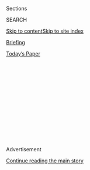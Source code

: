 <div id="app">

<div>

<div>

<div>

<div class="NYTAppHideMasthead css-1q2w90k e1suatyy0">

<div class="section css-ui9rw0 e1suatyy2">

<div class="css-eph4ug er09x8g0">

<div class="css-6n7j50">

</div>

<span class="css-1dv1kvn">Sections</span>

<div class="css-10488qs">

<span class="css-1dv1kvn">SEARCH</span>

</div>

[Skip to content](#site-content)[Skip to site
index](#site-index)

</div>

<div id="masthead-section-label" class="css-1wr3we4 eaxe0e00">

[Briefing](https://www.nytimes3xbfgragh.onion/interactive/2018/briefing/global-morning-briefing-newsletter-signup.html)

</div>

<div class="css-10698na e1huz5gh0">

</div>

</div>

<div id="masthead-bar-one" class="section hasLinks css-15hmgas e1csuq9d3">

<div class="css-uqyvli e1csuq9d0">

</div>

<div class="css-1uqjmks e1csuq9d1">

</div>

<div class="css-9e9ivx">

[](https://myaccount.nytimes3xbfgragh.onion/auth/login?response_type=cookie&client_id=vi)

</div>

<div class="css-1bvtpon e1csuq9d2">

[Today’s
Paper](https://www.nytimes3xbfgragh.onion/section/todayspaper)

</div>

</div>

</div>

</div>

<div data-aria-hidden="false">

<div id="site-content" data-role="main">

<div>

<div class="css-1aor85t" style="opacity:0.000000001;z-index:-1;visibility:hidden">

<div class="css-1hqnpie">

<div class="css-epjblv">

<span class="css-17xtcya">[Briefing](/interactive/2018/briefing/global-morning-briefing-newsletter-signup.html)</span><span class="css-x15j1o">|</span><span class="css-fwqvlz">What
Has Changed Since George
Floyd</span>

</div>

<div class="css-k008qs">

<div class="css-1iwv8en">

<span class="css-18z7m18"></span>

<div>

</div>

</div>

<span class="css-1n6z4y">https://nyti.ms/3k894kP</span>

<div class="css-1705lsu">

<div class="css-4xjgmj">

<div class="css-4skfbu" data-role="toolbar" data-aria-label="Social Media Share buttons, Save button, and Comments Panel with current comment count" data-testid="share-tools">

  - 
  - 
  - 
  - 
    
    <div class="css-6n7j50">
    
    </div>

  - 

</div>

</div>

</div>

</div>

</div>

</div>

<div id="NYT_TOP_BANNER_REGION" class="css-13pd83m">

</div>

<div id="top-wrapper" class="css-1sy8kpn">

<div id="top-slug" class="css-l9onyx">

Advertisement

</div>

[Continue reading the main
story](#after-top)

<div class="ad top-wrapper" style="text-align:center;height:100%;display:block;min-height:250px">

<div id="top" class="place-ad" data-position="top" data-size-key="top">

</div>

</div>

<div id="after-top">

</div>

</div>

<div>

<div id="sponsor-wrapper" class="css-1hyfx7x">

<div id="sponsor-slug" class="css-19vbshk">

Supported by

</div>

[Continue reading the main
story](#after-sponsor)

<div id="sponsor" class="ad sponsor-wrapper" style="text-align:center;height:100%;display:block">

</div>

<div id="after-sponsor">

</div>

</div>

<div class="css-186x18t">

</div>

<div class="css-1vkm6nb ehdk2mb0">

# What Has Changed Since George Floyd

</div>

And what else you need to know today.

<div class="css-18e8msd">

<div class="css-vp77d3 epjyd6m0">

<div class="css-1baulvz">

By [<span class="css-1baulvz" itemprop="name">Ian Prasad
Philbrick</span>](https://www.nytimes3xbfgragh.onion/by/ian-prasad-philbrick)
and [<span class="css-1baulvz last-byline" itemprop="name">Sanam
Yar</span>](https://www.nytimes3xbfgragh.onion/by/sanam-yar)

</div>

</div>

  - Aug. 3,
    2020

  - 
    
    <div class="css-4xjgmj">
    
    <div class="css-d8bdto" data-role="toolbar" data-aria-label="Social Media Share buttons, Save button, and Comments Panel with current comment count" data-testid="share-tools">
    
      - 
      - 
      - 
      - 
        
        <div class="css-6n7j50">
        
        </div>
    
      - 
    
    </div>
    
    </div>

</div>

</div>

<div class="section meteredContent css-1r7ky0e" name="articleBody" itemprop="articleBody">

<div class="css-1fanzo5 StoryBodyCompanionColumn">

<div class="css-53u6y8">

Want to get The Morning by email? [Here’s the
sign-up](https://www.nytimes3xbfgragh.onion/newsletters/morning-briefing).

## Good morning. Microsoft talked to President Trump about buying TikTok. Several countries are rushing their coronavirus vaccine efforts. Let’s start with a look at the growing adoption of police reforms.

In Washington, the efforts to reform policing have stalled. Congress
can’t agree on a bill and has largely stopped debating the issue.

But changes are happening in cities across the country.

In the more than two months since the killing of George Floyd, 31 of
America’s 100 largest cities have enacted policies restricting officers’
use of chokeholds, according to an analysis by Campaign Zero, a group
that advocates against police violence. In all, 62 of the 100 largest
cities now have such policies in place, including New York and
Minneapolis, where Floyd died after an officer knelt on his neck for
nearly nine minutes.

Atlanta, San Diego and 67 other cities now require officers to intervene
when a fellow officer uses excessive force, up from 51 before Floyd’s
death. And five cities — including Denver and St. Louis — have adopted
[the suite of eight reforms that Campaign Zero
advocates](https://8cantwait.org/), up from two cities earlier this
year.

</div>

</div>

<div class="css-79elbk" data-testid="photoviewer-wrapper">

<div class="css-z3e15g" data-testid="photoviewer-wrapper-hidden">

</div>

<div class="css-1a48zt4 ehw59r15" data-testid="photoviewer-children">

![<span class="css-cnj6d5 e1z0qqy90" itemprop="copyrightHolder"><span class="css-1ly73wi e1tej78p0">Credit...</span><span>By
The New York Times | Source: Campaign
Zero</span></span>](https://static01.graylady3jvrrxbe.onion/images/2020/08/03/multimedia/03-MORNING-POLICING/03-MORNING-POLICING-articleLarge.png?quality=75&auto=webp&disable=upscale)

</div>

</div>

<div class="css-1fanzo5 StoryBodyCompanionColumn">

<div class="css-53u6y8">

Several [outside](https://www.ncjrs.gov/pdffiles1/nij/grants/218583.pdf)
[studies](https://static1.squarespace.com/static/5425b9f0e4b0d66352331e0e/t/58e6a753ff7c50ebbad126f8/1491511130661/Ninth+Systemic+Assessment--Use+of+Force--FINAL.pdf)
have suggested that those eight policies are likely to be effective in
reducing police violence — without increasing crime.

</div>

</div>

<div class="css-1fanzo5 StoryBodyCompanionColumn">

<div class="css-53u6y8">

But police unions have generally opposed limiting the use of force,
saying it inhibits officers’ ability to fight crime. And some
progressive critics of Campaign Zero argue that these reforms have been
tried before and put too much faith in officers to abide by new rules. A
better approach, they say, is [shrinking police
budgets](https://www.vice.com/en_us/article/ep4xy7/what-does-defund-and-abolish-the-police-mean).

“If you don’t have the standards, you can’t enforce them,” said Samuel
Sinyangwe, a data scientist and co-founder of Campaign Zero. “One of the
key challenges moving forward will be, now that these standards have
been raised, how are we making sure officers who violate them are held
accountable?”

President Trump has also opposed most restrictions on policing. [Joe
Biden](https://www.usatoday.com/story/opinion/2020/06/10/biden-root-out-systemic-racism-not-just-divisive-trump-talk-column/5327631002/)
and many congressional Democrats favor a bill that would condition
federal funding on localities’ banning chokeholds and strangleholds.

**In other policing developments:**

  - Dermot Shea, New York City’s police commissioner, has criticized
    reform proposals, [prompting calls for his
    resignation](https://www.nytimes3xbfgragh.onion/2020/08/03/nyregion/police-shea-de-blasio-nyc.html).

  - As federal agents withdraw from Portland, Ore., the protesters there
    [have refocused on the original
    target](https://www.nytimes3xbfgragh.onion/2020/08/02/us/portland-protests-.html):
    local police.

### **THREE MORE BIG STORIES**

## 1\. Cutting corners in the vaccine race

The White House’s ambitious initiative to speed production of a
coronavirus vaccine, Operation Warp Speed, has provided billions of
dollars in funding and cut through red tape. But it’s also [endangering
the system set up to ensure safe
drugs](https://www.nytimes3xbfgragh.onion/2020/08/02/us/politics/coronavirus-vaccine.html),
experts say. Some worry that the administration will push regulators to
give emergency approval to a vaccine before the November election.

</div>

</div>

<div class="css-1fanzo5 StoryBodyCompanionColumn">

<div class="css-53u6y8">

The U.S. isn’t the only country trying to hurry the process.
[Russia](https://www.nytimes3xbfgragh.onion/2020/08/02/world/europe/russia-trials-vaccine-October.html)
plans to begin a nationwide vaccination campaign in October, despite not
yet completing clinical trials. And [in
India](https://www.nytimes3xbfgragh.onion/2020/08/01/world/asia/coronavirus-vaccine-india.html),
one drugmaker said it would begin producing hundreds of millions of
doses of a vaccine candidate that is still in clinical trials.

**In other virus developments:**

  - How do you contain the virus among an impulsive, young population
    that lives together? It’s a challenge that colleges are trying to
    figure out [before students arrive in the coming
    weeks](https://www.nytimes3xbfgragh.onion/2020/08/02/us/covid-college-reopening.html).

  - “It’s not safe. There’s no way it can be safe,” Jeff Gregorich, a
    superintendent in Arizona, [told The Washington
    Post](https://www.washingtonpost.com/nation/2020/08/01/schools-reopening-coronavirus-arizona-superintendent/?arc404=true)
    about reopening his schools in the fall. “If you think anything
    else, I’m sorry, but it’s a fantasy. Kids will get sick, or worse.
    Family members will die. Teachers will die.”

  - As the pandemic consumes global health resources, [tuberculosis,
    H.I.V. and malaria are making a
    comeback](https://www.nytimes3xbfgragh.onion/2020/08/03/health/coronavirus-tuberculosis-aids-malaria.html).
    “The public health officials and advocates I spoke to are distraught
    over this,” Apoorva Mandavilli, a reporter on The Times’s Science
    desk, told us. “They’re watching as years, even decades, of progress
    are being washed away by this
pandemic.”

-----

## 2\. Isaias moves toward Carolinas

</div>

</div>

<div class="css-79elbk" data-testid="photoviewer-wrapper">

<div class="css-z3e15g" data-testid="photoviewer-wrapper-hidden">

</div>

<div class="css-1a48zt4 ehw59r15" data-testid="photoviewer-children">

<div class="css-1xdhyk6 erfvjey0">

<span class="css-1ly73wi e1tej78p0">Image</span>

<div class="css-zjzyr8">

<div data-testid="lazyimage-container" style="height:257.77777777777777px">

</div>

</div>

</div>

<span class="css-16f3y1r e13ogyst0" data-aria-hidden="true">A closed
beach in Miami Beach on Saturday, before the storm
arrived.</span><span class="css-cnj6d5 e1z0qqy90" itemprop="copyrightHolder"><span class="css-1ly73wi e1tej78p0">Credit...</span><span>Cristobal
Herrera-Ulashkevich/EPA, via Shutterstock</span></span>

</div>

</div>

<div class="css-1fanzo5 StoryBodyCompanionColumn">

<div class="css-53u6y8">

[Tropical Storm
Isaias](https://www.nytimes3xbfgragh.onion/2020/08/02/us/tropical-storm-isaias-florida-carolina.html)
brushed Florida’s eastern edge yesterday, dousing the state with heavy
rainfall but failing to deliver the devastating punch that officials had
feared. It now appears to be headed toward the Carolinas, where it could
bring flash floods, storm surges along the coast and possible tornadoes
by tonight.

Much of the East Coast will get a soaking this week, forecasters say, as
the storm moves north. New York and New England are expected to be hit
Tuesday and Wednesday.

-----

## 3\. Microsoft confirms talks to buy TikTok

Microsoft is pressing forward on a possible deal to [purchase the social
media app
TikTok](https://www.nytimes3xbfgragh.onion/2020/08/02/business/economy/trump-tiktok-china-national-security.html),
the company said last night. The effort took on a new urgency over the
weekend after Trump threatened to ban the app, which is owned by a
Chinese company.

</div>

</div>

<div class="css-1fanzo5 StoryBodyCompanionColumn">

<div class="css-53u6y8">

The president’s plans appeared to change after he spoke with Satya
Nadella, the chief executive of Microsoft.

**On the app:** The threat of a ban unleashed chaos this weekend, as
influencers issued teary — and perhaps premature — goodbyes to their
fans, [The Times’s Taylor Lorenz
reports](https://www.nytimes3xbfgragh.onion/2020/08/02/style/tiktok-ban-threat-trump.html).

-----

## Here’s what else is happening

</div>

</div>

<div class="css-79elbk" data-testid="photoviewer-wrapper">

<div class="css-z3e15g" data-testid="photoviewer-wrapper-hidden">

</div>

<div class="css-1a48zt4 ehw59r15" data-testid="photoviewer-children">

<div class="css-1xdhyk6 erfvjey0">

<span class="css-1ly73wi e1tej78p0">Image</span>

<div class="css-zjzyr8">

<div data-testid="lazyimage-container" style="height:257.77777777777777px">

</div>

</div>

</div>

<span class="css-16f3y1r e13ogyst0" data-aria-hidden="true">The SpaceX
capsule was lifted from the water after splashing down near Pensacola,
Fla.</span><span class="css-cnj6d5 e1z0qqy90" itemprop="copyrightHolder"><span class="css-1ly73wi e1tej78p0">Credit...</span><span>NASA</span></span>

</div>

</div>

<div class="css-1fanzo5 StoryBodyCompanionColumn">

<div class="css-53u6y8">

  - Two astronauts aboard a SpaceX capsule [safely splashed
    down](https://www.nytimes3xbfgragh.onion/2020/08/02/science/spacex-astronauts-splashdown.html)
    in the Gulf of Mexico yesterday, NASA’s first water landing since
    1975.

  - Deutsche Bank [is investigating Rosemary
    Vrablic](https://www.nytimes3xbfgragh.onion/2020/08/02/business/kushner-deutsche-trump-rosemary-vrablic.html),
    the longtime personal banker of Trump and his son-in-law, Jared
    Kushner, over a 2013 real estate transaction between the banker and
    a company part-owned by Kushner.

  - Lord & Taylor [filed for bankruptcy protection
    yesterday](https://www.nytimes3xbfgragh.onion/2020/08/02/business/Lord-and-Taylor-Bankruptcy.html).
    The department store was already reeling, and the pandemic
    accelerated its demise. The owner of Men’s Wearhouse and JoS. A.
    Bank [also filed for bankruptcy
    protection](https://www.nytimes3xbfgragh.onion/2020/08/03/business/tailored-brands-mens-wearhouse-bankruptcy.html).

  - A teenager in Florida was charged with leading a scheme to take over
    the Twitter accounts of Barack Obama, Kanye West, Jeff Bezos and
    many others. [Here’s how he went from Minecraft scammer to
    “mastermind.”](https://www.nytimes3xbfgragh.onion/2020/08/02/technology/florida-teenager-twitter-hack.html)

  - **Lives Lived:** “Midnight Express” and “Mississippi Burning”
    brought him Oscar nominations. Music played an important role in
    many of his other films, notably “Fame” and “Pink Floyd: The Wall.”
    And he had a knack for generating controversy with movies like
    “Angel Heart,” an R-rated noir. [The director Alan Parker died
    at 76](https://www.nytimes3xbfgragh.onion/2020/07/31/movies/alan-parker-versatile-film-director-is-dead-at-76.html).

### **IDEA OF THE DAY: Make indoor spaces safer**

In Friday’s newsletter, we listed [innovative ways Times readers have
moved meetings, ceremonies and other gatherings
outdoors](https://www.nytimes3xbfgragh.onion/2020/07/30/briefing/move-everything-outdoors-our-readers-respond.html),
where it’s harder for the coronavirus to spread.

But what about activities that *can’t* be moved outside? [Mounting
evidence](https://www.nytimes3xbfgragh.onion/2020/07/09/health/virus-aerosols-who.html)
suggests that small airborne particles called aerosols can linger in
stagnant air for hours, helping transmit the virus indoors. Here are
ways to make inside spaces safer:

  - **Open windows and doors**, advises Linsey Marr, who studies how
    viruses spread through the air. “Ventilation counts,” [she wrote in
    a Times
    Op-Ed](https://www.nytimes3xbfgragh.onion/2020/07/30/opinion/coronavirus-aerosols.html).

<!-- end list -->

  - **Run portable HEPA filters** in restaurants, classrooms and indoor
    spaces where opening windows is impractical. These filters, which
    often retail for a few hundred dollars, can trap small virus
    particles, [Zeynep Tufekci explains in The
    Atlantic](https://www.theatlantic.com/health/archive/2020/07/why-arent-we-talking-more-about-airborne-transmission/614737/).

<!-- end list -->

  - **Remember the basics.** Even with other protective measures, the
    same general rules for staying safe apply indoors: practice social
    distancing, wear a mask, avoid crowds and face away from people when
    you talk, [NPR’s Pien Huang has
    written](https://www.npr.org/sections/goatsandsoda/2020/07/11/889716534/coronavirus-faq-how-do-i-protect-myself-if-the-coronavirus-can-linger-in-the-air).

### **PLAY, WATCH, EAT, READ**

## Make something fancy

</div>

</div>

<div class="css-79elbk" data-testid="photoviewer-wrapper">

<div class="css-z3e15g" data-testid="photoviewer-wrapper-hidden">

</div>

<div class="css-1a48zt4 ehw59r15" data-testid="photoviewer-children">

<div class="css-1xdhyk6 erfvjey0">

<span class="css-1ly73wi e1tej78p0">Image</span>

<div class="css-zjzyr8">

<div data-testid="lazyimage-container" style="height:290px">

</div>

</div>

</div>

<span class="css-cnj6d5 e1z0qqy90" itemprop="copyrightHolder"><span class="css-1ly73wi e1tej78p0">Credit...</span><span>Heami
Lee for The New York Times</span></span>

</div>

</div>

<div class="css-1fanzo5 StoryBodyCompanionColumn">

<div class="css-53u6y8">

Smoked eggplant has been [a staple of the chef Gabrielle Hamilton’s
cooking](https://www.nytimes3xbfgragh.onion/2020/07/29/magazine/bored-with-your-home-cooking-some-smoky-eggplant-will-fix-that.html)
for decades: spread on warm toast, spooned next to grilled meat, dipped
into with other veggies. But lately she’s been trying something new,
breading and freezing and frying the eggplant into golden croquettes.
It’s laborious work, but the results are silky and delicious. [Find
the recipe
here](https://cooking.nytimes3xbfgragh.onion/recipes/1021285-smoky-eggplant-croquettes?action=click&module=Global%20Search%20Recipe%20Card&pgType=search&rank=2).

-----

</div>

</div>

<div class="css-1fanzo5 StoryBodyCompanionColumn">

<div class="css-53u6y8">

## Read an ‘instant American classic’

In her latest book, “Caste: The Origins of Our Discontents,” the
journalist and author Isabel Wilkerson offers a searing study of how
race in America functions as an immutable caste system, a “ranking of
human value that sets the presumed supremacy of one group against the
presumed inferiority of other groups.”

The book is an instant classic, [the Times critic Dwight Garner writes
in his
review](https://www.nytimes3xbfgragh.onion/2020/07/31/books/review-caste-isabel-wilkerson-origins-of-our-discontents.html).
“I told more than one person, as I moved through my days this past week,
that I was reading one of the most powerful nonfiction books I’d ever
encountered.”

-----

## A special talent in the sea

</div>

</div>

<div class="css-79elbk" data-testid="photoviewer-wrapper">

<div class="css-z3e15g" data-testid="photoviewer-wrapper-hidden">

</div>

<div class="css-1a48zt4 ehw59r15" data-testid="photoviewer-children">

<div class="css-1xdhyk6 erfvjey0">

<span class="css-1ly73wi e1tej78p0">Image</span>

<div class="css-zjzyr8">

<div data-testid="lazyimage-container" style="height:257.77777777777777px">

</div>

</div>

</div>

<span class="css-16f3y1r e13ogyst0" data-aria-hidden="true">A female
humpback anglerfish with a parasitic male attached to her
belly.</span><span class="css-cnj6d5 e1z0qqy90" itemprop="copyrightHolder"><span class="css-1ly73wi e1tej78p0">Credit...</span><span>Edith
A. Widder</span></span>

</div>

</div>

<div class="css-1fanzo5 StoryBodyCompanionColumn">

<div class="css-53u6y8">

Some anglerfish are terribly clingy boyfriends, physically fusing onto
females up to 60 times their size. The mating ritual, called sexual
parasitism, has long mystified scientists. Two genetically distinct
animals sharing flesh would normally set off a major immune response,
for the same reason transplanted organs in humans are often rejected by
a recipient’s body.

But a new study says the fish have evolved to largely ditch a key part
of their immune systems, a change that hasn’t yet been documented in any
other species. [Read more about the freaky fish
here](https://www.nytimes3xbfgragh.onion/2020/07/30/science/anglerfish-immune-rejection.html).

-----

</div>

</div>

<div class="css-1fanzo5 StoryBodyCompanionColumn">

<div class="css-53u6y8">

## Diversions

  - Check out these [nine notable new
    songs](https://www.nytimes3xbfgragh.onion/2020/07/31/arts/music/playlist-billie-eilish-snakehips-a-boogie.html),
    handpicked by our music critics.

  - From our colleague [Shira
    Ovide](https://www.nytimes3xbfgragh.onion/newsletters/signup/OT):
    This 20-year-old college student made a [stunning TikTok
    video](https://www.tiktok.com/@thejulianbass/video/6844906456471457030?lang=en)
    that shows him transforming into superheroes using special effects
    he created himself. [Hollywood is paying
    attention](https://www.kqed.org/arts/13882973/a-student-gets-supersized-attention-after-superhero-video-goes-viral).

-----

## Games

Here’s [today’s Mini
Crossword](https://www.nytimes3xbfgragh.onion/crosswords/game/mini), and
a clue: U.F.O. pilot (five letters).

[You can find all of our puzzles
here](https://www.nytimes3xbfgragh.onion/crosswords).

-----

Subscribers help make Times journalism possible. [To support our
efforts, please consider subscribing
today](https://www.nytimes3xbfgragh.onion/subscription?campaignId=98XRW).

-----

***Thanks for spending part of your morning with The Times. See you
tomorrow.***

P.S. David Leonhardt, this newsletter’s usual writer, is on break until
Monday, Aug. 24.

You can see [today’s print front page
here](https://static01.graylady3jvrrxbe.onion/images/2020/08/03/nytfrontpage/scan.pdf).

Today’s episode of “[The
Daily](https://www.nytimes3xbfgragh.onion/thedaily)” is about
inequalities in the use of facial-recognition technology as a
crime-solving tool. On [the latest Book Review
podcast](https://www.nytimes3xbfgragh.onion/2020/07/31/books/review/podcast-twilight-democracy-anne-applebaum-eat-buddha-barbara-demick.html),
Barbara Demick discusses her new book about life and death in a Tibetan
town.

*Lalena Fisher contributed to The Morning. You can reach the team at*
[*themorning@NYTimes.com*](mailto:themorning@NYTimes.com)*.*

</div>

</div>

</div>

<div>

</div>

<div>

</div>

<div>

</div>

<div>

<div id="bottom-wrapper" class="css-1ede5it">

<div id="bottom-slug" class="css-l9onyx">

Advertisement

</div>

[Continue reading the main
story](#after-bottom)

<div id="bottom" class="ad bottom-wrapper" style="text-align:center;height:100%;display:block;min-height:90px">

</div>

<div id="after-bottom">

</div>

</div>

</div>

</div>

</div>

## Site Index

<div>

</div>

## Site Information Navigation

  - [© <span>2020</span> <span>The New York Times
    Company</span>](https://help.nytimes3xbfgragh.onion/hc/en-us/articles/115014792127-Copyright-notice)

<!-- end list -->

  - [NYTCo](https://www.nytco.com/)
  - [Contact
    Us](https://help.nytimes3xbfgragh.onion/hc/en-us/articles/115015385887-Contact-Us)
  - [Work with us](https://www.nytco.com/careers/)
  - [Advertise](https://nytmediakit.com/)
  - [T Brand Studio](http://www.tbrandstudio.com/)
  - [Your Ad
    Choices](https://www.nytimes3xbfgragh.onion/privacy/cookie-policy#how-do-i-manage-trackers)
  - [Privacy](https://www.nytimes3xbfgragh.onion/privacy)
  - [Terms of
    Service](https://help.nytimes3xbfgragh.onion/hc/en-us/articles/115014893428-Terms-of-service)
  - [Terms of
    Sale](https://help.nytimes3xbfgragh.onion/hc/en-us/articles/115014893968-Terms-of-sale)
  - [Site
    Map](https://spiderbites.nytimes3xbfgragh.onion)
  - [Help](https://help.nytimes3xbfgragh.onion/hc/en-us)
  - [Subscriptions](https://www.nytimes3xbfgragh.onion/subscription?campaignId=37WXW)

</div>

</div>

</div>

</div>
